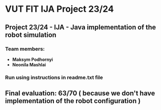# VUT FIT IJA Project 23/24

## Project 23/24 - IJA - Java implementation of the robot simulation

### Team members:
- **Maksym Podhornyi**
- **Neonila Mashlai**

### Run using instructions in readme.txt file

## Final evaluation: 63/70 ( because we don't have implementation of the robot configuration )
